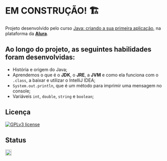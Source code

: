 # EM CONSTRUÇÃO! 🏗️

Projeto desenvolvido pelo curso [Java: criando a sua primeira aplicação](https://cursos.alura.com.br/course/java-criando-primeira-aplicacao), na plataforma da **[Alura](https://www.alura.com.br/)**.

## Ao longo do projeto, as seguintes habilidades foram desenvolvidas:
- História e origem do Java;
- Aprendemos o que é o **JDK**, o **JRE**, a **JVM** e como ela funciona com o `.class`, a baixar e utilizar o IntelliJ IDEA;
- `System.out.println`, que é um método para imprimir uma mensagem no console;
- Variáveis `int`, `double`, `string` e `boolean`;

## Licença
[![GPLv3 license](https://img.shields.io/badge/License-GPLv3-blue.svg)](http://perso.crans.org/besson/LICENSE.html)

## Status
<img height="20" src="https://img.shields.io/badge/Em%20progresso-yellow">
